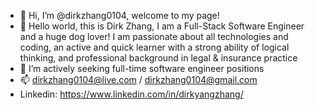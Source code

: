 - 👋 Hi, I’m @dirkzhang0104, welcome to my page!
- 👋 Hello world, this is Dirk Zhang, I am a Full-Stack Software Engineer and a huge dog lover! I am passionate about all technologies and coding, an active and quick learner with a strong ability of logical thinking, and professional background in legal & insurance practice
- 👀 I’m actively seeking full-time software engineer positions
- 📫 dirkzhang0104@live.com / dirkzhang0104@gmail.com
- Linkedin: https://www.linkedin.com/in/dirkyangzhang/

<!---
dirkzhang0104/dirkzhang0104 is a ✨ special ✨ repository because its `README.md` (this file) appears on your GitHub profile.
You can click the Preview link to take a look at your changes.
--->
